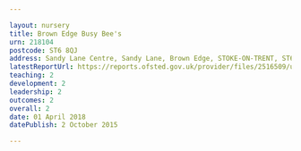 ```yaml
---

layout: nursery
title: Brown Edge Busy Bee's
urn: 218104
postcode: ST6 8QJ
address: Sandy Lane Centre, Sandy Lane, Brown Edge, STOKE-ON-TRENT, ST6 8QJ
latestReportUrl: https://reports.ofsted.gov.uk/provider/files/2516509/urn/218104.pdf
teaching: 2
development: 2
leadership: 2
outcomes: 2
overall: 2
date: 01 April 2018 
datePublish: 2 October 2015

---
```

